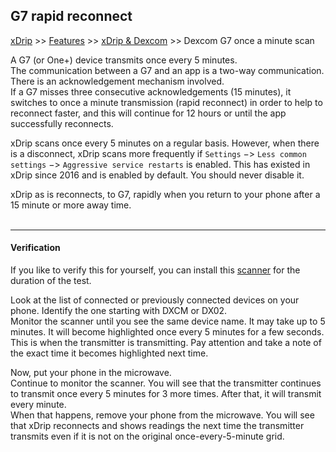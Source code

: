 ## G7 rapid reconnect  
[xDrip](../../README.md) >> [Features](../Features_page.md) >> [xDrip & Dexcom](../Dexcom_page.md) >> Dexcom G7 once a minute scan  
  
A G7 (or One+) device transmits once every 5 minutes.  
The communication between a G7 and an app is a two-way communication.  There is an acknowledgement mechanism involved.  
If a G7 misses three consecutive acknowledgements (15 minutes), it switches to once a minute transmission (rapid reconnect) in order to help to reconnect faster, and this will continue for 12 hours or until the app successfully reconnects.  
  
xDrip scans once every 5 minutes on a regular basis.  However, when there is a disconnect, xDrip scans more frequently if `Settings` &#8722;> `Less common settings` &#8722;> `Aggressive service restarts` is enabled.  This has existed in xDrip since 2016 and is enabled by default.  You should never disable it.  
  
xDrip as is reconnects, to G7, rapidly when you return to your phone after a 15 minute or more away time.  
<br/>  
  
---  
#### **Verification**  
If you like to verify this for yourself, you can install this [scanner](https://play.google.com/store/apps/details?id=com.macdom.ble.blescanner&pcampaignid=web_share) for the duration of the test.  

Look at the list of connected or previously connected devices on your phone.  Identify the one starting with DXCM or DX02.  
Monitor the scanner until you see the same device name.  It may take up to 5 minutes.  It will become highlighted once every 5 minutes for a few seconds.  This is when the transmitter is transmitting.  Pay attention and take a note of the exact time it becomes highlighted next time.  
  
Now, put your phone in the microwave.  
Continue to monitor the scanner.  You will see that the transmitter continues to transmit once every 5 minutes for 3 more times.  After that, it will transmit every minute.  
When that happens, remove your phone from the microwave.  You will see that xDrip reconnects and shows readings the next time the transmitter transmits even if it is not on the original once-every-5-minute grid.  

  
